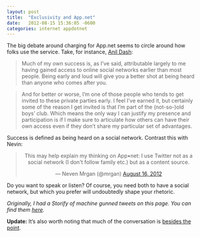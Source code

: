 ```yaml
---
layout: post
title:  "Exclusivity and App.net"
date:   2012-08-15 15:36:05 -0600
categories: internet appdotnet
---
```


The big debate around charging for App.net seems to circle around how folks use the service. Take, for instance, <a href="http://dashes.com/anil/2012/08/you-cant-start-the-revolution-from-the-country-club.html">Anil Dash</a>:
>Much of my own success is, as I’ve said, attributable largely to me having gained access to online social networks earlier than most people. Being early and loud will give you a better shot at being heard than anyone who comes after you.

>And for better or worse, I’m one of those people who tends to get invited to these private parties early. I feel I’ve earned it, but certainly some of the reason I get invited is that I’m part of the (not-so-)old boys’ club. Which means the only way I can justify my presence and participation is if I make sure to articulate how others can have their own access even if they don’t share my particular set of advantages.

Success is defined as being heard on a social network. Contrast this with Nevin:

<blockquote class="twitter-tweet" align="center" lang="en"><p>This may help explain my thinking on App•net: I use Twitter not as a social network (I don&#39;t follow family etc.) but as a content source.</p>&mdash; Neven Mrgan (@mrgan) <a href="https://twitter.com/mrgan/statuses/236128247539195904">August 16, 2012</a></blockquote>
<script async src="//platform.twitter.com/widgets.js" charset="utf-8"></script>

Do you want to speak or listen? Of course, you need both to have a social network, but which you prefer will undoubtedly shape your rhetoric.

<em>Originally, I had a Storify of machine gunned tweets on this page. You can find them <a href="http://storify.com/asimone/exclusivity">here</a>.</em>

<strong>Update:</strong> It’s also worth noting that much of the conversation is <a href="http://venomousporridge.com/post/29995435269/appdotnet" rel="nofollow">besides the point</a>.
